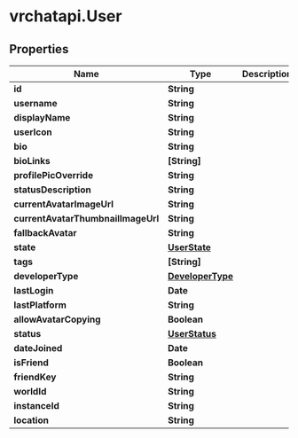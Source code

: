 # vrchatapi.User

## Properties

Name | Type | Description | Notes
------------ | ------------- | ------------- | -------------
**id** | **String** |  | [readonly] 
**username** | **String** |  | 
**displayName** | **String** |  | 
**userIcon** | **String** |  | 
**bio** | **String** |  | 
**bioLinks** | **[String]** |  | 
**profilePicOverride** | **String** |  | 
**statusDescription** | **String** |  | 
**currentAvatarImageUrl** | **String** |  | 
**currentAvatarThumbnailImageUrl** | **String** |  | 
**fallbackAvatar** | **String** |  | 
**state** | [**UserState**](UserState.md) |  | 
**tags** | **[String]** |  | 
**developerType** | [**DeveloperType**](DeveloperType.md) |  | 
**lastLogin** | **Date** |  | 
**lastPlatform** | **String** |  | 
**allowAvatarCopying** | **Boolean** |  | 
**status** | [**UserStatus**](UserStatus.md) |  | 
**dateJoined** | **Date** |  | [readonly] 
**isFriend** | **Boolean** |  | 
**friendKey** | **String** |  | 
**worldId** | **String** |  | [optional] 
**instanceId** | **String** |  | [optional] 
**location** | **String** |  | [optional] 


